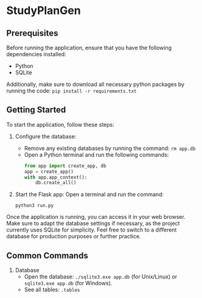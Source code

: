 # StudyPlanGen

## Prerequisites

Before running the application, ensure that you have the following dependencies installed:

- Python
- SQLite

Additionally, make sure to download all necessary python packages by running the code:
```pip install -r requirements.txt```

## Getting Started

To start the application, follow these steps:

1. Configure the database:
   - Remove any existing databases by running the command: `rm app.db`
   - Open a Python terminal and run the following commands:
     ```python
     from app import create_app, db
     app = create_app()
     with app.app_context():
         db.create_all()
     ```

2. Start the Flask app:
   Open a terminal and run the command:
   ```
   python3 run.py
   ```

Once the application is running, you can access it in your web browser. Make sure to adapt the database settings if necessary, as the project currently uses SQLite for simplicity. Feel free to switch to a different database for production purposes or further practice.

## Common Commands

1. Database
   - Open the database: `./sqlite3.exe app.db` (for Unix/Linux) or `sqlite3.exe app.db` (for Windows).
   - See all tables: `.tables`